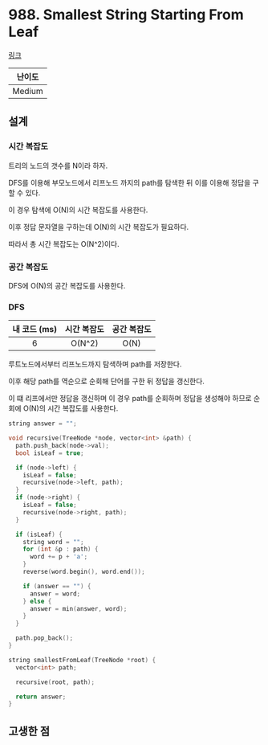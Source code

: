 # 988. Smallest String Starting From Leaf

[링크](https://leetcode.com/problems/smallest-string-starting-from-leaf/)

| 난이도 |
| :----: |
| Medium |

## 설계

### 시간 복잡도

트리의 노드의 갯수를 N이라 하자.

DFS를 이용해 부모노드에서 리프노드 까지의 path를 탐색한 뒤 이를 이용해 정답을 구할 수 있다.

이 경우 탐색에 O(N)의 시간 복잡도를 사용한다.

이후 정답 문자열을 구하는데 O(N)의 시간 복잡도가 필요하다.

따라서 총 시간 복잡도는 O(N^2)이다.

### 공간 복잡도

DFS에 O(N)의 공간 복잡도를 사용한다.

### DFS

| 내 코드 (ms) | 시간 복잡도 | 공간 복잡도 |
| :----------: | :---------: | :---------: |
|      6       |   O(N^2)    |    O(N)     |

루트노드에서부터 리프노드까지 탐색하며 path를 저장한다.

이후 해당 path를 역순으로 순회해 단어를 구한 뒤 정답을 갱신한다.

이 떄 리프에서만 정답을 갱신하며 이 경우 path를 순회하며 정답을 생성해야 하므로 순회에 O(N)의 시간 복잡도를 사용한다.

```cpp
string answer = "";

void recursive(TreeNode *node, vector<int> &path) {
  path.push_back(node->val);
  bool isLeaf = true;

  if (node->left) {
    isLeaf = false;
    recursive(node->left, path);
  }
  if (node->right) {
    isLeaf = false;
    recursive(node->right, path);
  }

  if (isLeaf) {
    string word = "";
    for (int &p : path) {
      word += p + 'a';
    }
    reverse(word.begin(), word.end());

    if (answer == "") {
      answer = word;
    } else {
      answer = min(answer, word);
    }
  }

  path.pop_back();
}

string smallestFromLeaf(TreeNode *root) {
  vector<int> path;

  recursive(root, path);

  return answer;
}
```

## 고생한 점
